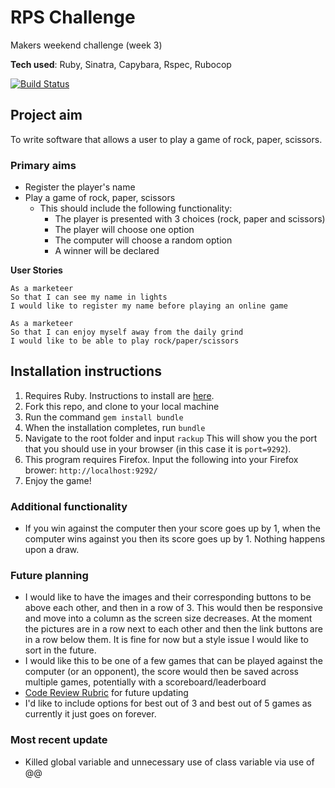 # RPS Challenge
Makers weekend challenge (week 3)

**Tech used**:
Ruby,
Sinatra,
Capybara,
Rspec,
Rubocop

[![Build Status](https://travis-ci.com/Kittaru87/rps-challenge.svg?branch=master)](https://travis-ci.com/Kittaru87/rps-challenge)

## Project aim
To write software that allows a user to play a game of rock, paper, scissors.

### Primary aims
* Register the player's name
* Play a game of rock, paper, scissors
  * This should include the following functionality:
    - The player is presented with 3 choices (rock, paper and scissors)
    - The player will choose one option
    - The computer will choose a random option
    - A winner will be declared

**User Stories**
```
As a marketeer
So that I can see my name in lights
I would like to register my name before playing an online game

As a marketeer
So that I can enjoy myself away from the daily grind
I would like to be able to play rock/paper/scissors
```

## Installation instructions
1. Requires Ruby. Instructions to install are [here](https://www.ruby-lang.org/en/documentation/installation/).
2. Fork this repo, and clone to your local machine
3. Run the command `gem install bundle`
4. When the installation completes, run `bundle` 
5. Navigate to the root folder and input 
```rackup```
This will show you the port that you should use in your browser (in this case it is `port=9292`).
6. This program requires Firefox. Input the following into your Firefox brower:
```http://localhost:9292/```
7. Enjoy the game!

### Additional functionality
* If you win against the computer then your score goes up by 1, when the computer wins against you then its score goes up by 1. Nothing happens upon a draw.

### Future planning
* I would like to have the images and their corresponding buttons to be above each other, and then in a row of 3. This would then be responsive and move into a column as the screen size decreases. At the moment the pictures are in a row next to each other and then the link buttons are in a row below them. It is fine for now but a style issue I would like to sort in the future.
* I would like this to be one of a few games that can be played against the computer (or an opponent), the score would then be saved across multiple games, potentially with a scoreboard/leaderboard
* [Code Review Rubric](https://github.com/makersacademy/rps-challenge/blob/master/docs/review.md) for future updating
* I'd like to include options for best out of 3 and best out of 5 games as currently it just goes on forever.

### Most recent update
* Killed global variable and unnecessary use of class variable via use of @@
